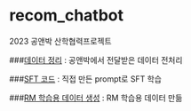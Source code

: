 # recom_chatbot
2023 공앤박 산학협력프로젝트

###[데이터 정리](https://github.com/rinapark19/recom_chatbot/blob/main/%EA%B3%B5%EC%95%A4%EB%B0%95_%EB%8D%B0%EC%9D%B4%ED%84%B0_%EC%A0%95%EB%A6%AC.ipynb)
: 공앤박에서 전달받은 데이터 전처리

###[SFT 코드](https://github.com/rinapark19/recom_chatbot/blob/main/book_koChatGPT.ipynb)
: 직접 만든 prompt로 SFT 학습

###[RM 학습용 데이터 생성](https://github.com/rinapark19/recom_chatbot/blob/main/RM_data_generator.ipynb)
: RM 학습용 데이터 만듦
